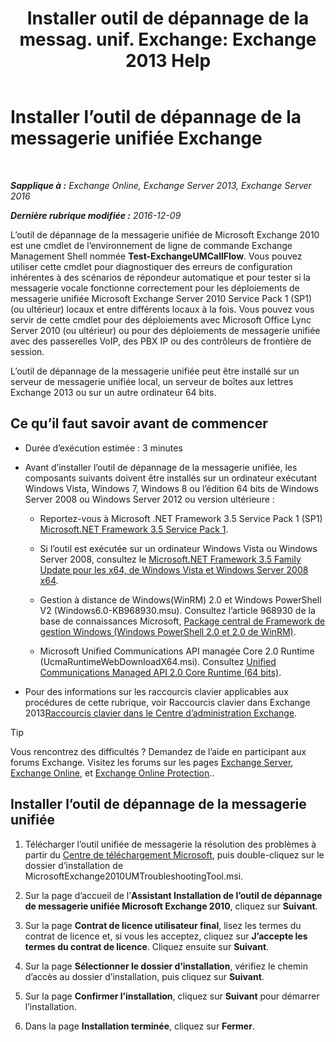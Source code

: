 ﻿---
title: 'Installer outil de dépannage de la messag. unif. Exchange: Exchange 2013 Help'
TOCTitle: Installer l’outil de dépannage de la messagerie unifiée Exchange
ms:assetid: 84223af0-a717-49ee-add6-86313bb30d17
ms:mtpsurl: https://technet.microsoft.com/fr-fr/library/Ff844714(v=EXCHG.150)
ms:contentKeyID: 56269369
ms.date: 05/23/2018
mtps_version: v=EXCHG.150
ms.translationtype: MT
---

# Installer l’outil de dépannage de la messagerie unifiée Exchange

 

_**Sapplique à :** Exchange Online, Exchange Server 2013, Exchange Server 2016_

_**Dernière rubrique modifiée :** 2016-12-09_

L’outil de dépannage de la messagerie unifiée de Microsoft Exchange 2010 est une cmdlet de l’environnement de ligne de commande Exchange Management Shell nommée **Test-ExchangeUMCallFlow**. Vous pouvez utiliser cette cmdlet pour diagnostiquer des erreurs de configuration inhérentes à des scénarios de répondeur automatique et pour tester si la messagerie vocale fonctionne correctement pour les déploiements de messagerie unifiée Microsoft Exchange Server 2010 Service Pack 1 (SP1) (ou ultérieur) locaux et entre différents locaux à la fois. Vous pouvez vous servir de cette cmdlet pour des déploiements avec Microsoft Office Lync Server 2010 (ou ultérieur) ou pour des déploiements de messagerie unifiée avec des passerelles VoIP, des PBX IP ou des contrôleurs de frontière de session.

L’outil de dépannage de la messagerie unifiée peut être installé sur un serveur de messagerie unifiée local, un serveur de boîtes aux lettres Exchange 2013 ou sur un autre ordinateur 64 bits.

## Ce qu’il faut savoir avant de commencer

  - Durée d’exécution estimée : 3 minutes

  - Avant d’installer l’outil de dépannage de la messagerie unifiée, les composants suivants doivent être installés sur un ordinateur exécutant Windows Vista, Windows 7, Windows 8 ou l’édition 64 bits de Windows Server 2008 ou Windows Server 2012 ou version ultérieure :
    
      - Reportez-vous à Microsoft .NET Framework 3.5 Service Pack 1 (SP1) [Microsoft.NET Framework 3.5 Service Pack 1](https://go.microsoft.com/fwlink/p/?linkid=152380).
    
      - Si l’outil est exécutée sur un ordinateur Windows Vista ou Windows Server 2008, consultez le [Microsoft.NET Framework 3.5 Family Update pour les x64, de Windows Vista et Windows Server 2008 x64](https://go.microsoft.com/fwlink/p/?linkid=178998).
    
      - Gestion à distance de Windows(WinRM) 2.0 et Windows PowerShell V2 (Windows6.0-KB968930.msu). Consultez l’article 968930 de la base de connaissances Microsoft, [Package central de Framework de gestion Windows (Windows PowerShell 2.0 et 2.0 de WinRM)](http://go.microsoft.com/fwlink/p/?linkid=3052&kbid=968930).
    
      - Microsoft Unified Communications API managée Core 2.0 Runtime (UcmaRuntimeWebDownloadX64.msi). Consultez [Unified Communications Managed API 2.0 Core Runtime (64 bits)](https://go.microsoft.com/fwlink/p/?linkid=198175).

  - Pour des informations sur les raccourcis clavier applicables aux procédures de cette rubrique, voir Raccourcis clavier dans Exchange 2013[Raccourcis clavier dans le Centre d’administration Exchange](keyboard-shortcuts-in-the-exchange-admin-center-exchange-online-protection-help.md).

> [!TIP]
> Vous rencontrez des difficultés ? Demandez de l’aide en participant aux forums Exchange. Visitez les forums sur les pages <a href="https://go.microsoft.com/fwlink/p/?linkid=60612">Exchange Server</a>, <a href="https://go.microsoft.com/fwlink/p/?linkid=267542">Exchange Online</a>, et <a href="https://go.microsoft.com/fwlink/p/?linkid=285351">Exchange Online Protection</a>..


## Installer l’outil de dépannage de la messagerie unifiée

1.  Télécharger l’outil unifiée de messagerie la résolution des problèmes à partir du [Centre de téléchargement Microsoft](https://go.microsoft.com/fwlink/p/?linkid=182625), puis double-cliquez sur le dossier d’installation de MicrosoftExchange2010UMTroubleshootingTool.msi.

2.  Sur la page d’accueil de l’**Assistant Installation de l’outil de dépannage de messagerie unifiée Microsoft Exchange 2010**, cliquez sur **Suivant**.

3.  Sur la page **Contrat de licence utilisateur final**, lisez les termes du contrat de licence et, si vous les acceptez, cliquez sur **J’accepte les termes du contrat de licence**. Cliquez ensuite sur **Suivant**.

4.  Sur la page **Sélectionner le dossier d’installation**, vérifiez le chemin d’accès au dossier d’installation, puis cliquez sur **Suivant**.

5.  Sur la page **Confirmer l’installation**, cliquez sur **Suivant** pour démarrer l’installation.

6.  Dans la page **Installation terminée**, cliquez sur **Fermer**.

